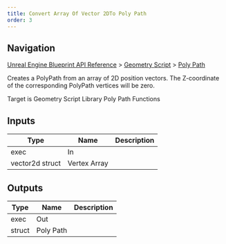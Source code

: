```yaml
---
title: Convert Array Of Vector 2DTo Poly Path
order: 3
---
```

## Navigation

[Unreal Engine Blueprint API Reference](https://dev.epicgames.com/documentation/en-us/unreal-engine/BlueprintAPI) > [Geometry Script](https://dev.epicgames.com/documentation/en-us/unreal-engine/BlueprintAPI/GeometryScript) > [Poly Path](https://dev.epicgames.com/documentation/en-us/unreal-engine/BlueprintAPI/GeometryScript/PolyPath)

Creates a PolyPath from an array of 2D position vectors. The Z-coordinate of the corresponding PolyPath vertices will be zero.

Target is Geometry Script Library Poly Path Functions

## Inputs

| Type | Name | Description |
| --- | --- | --- |
| exec | In |  |
| vector2d struct | Vertex Array |  |

## Outputs

| Type | Name | Description |
| --- | --- | --- |
| exec | Out |  |
| struct | Poly Path |  |
